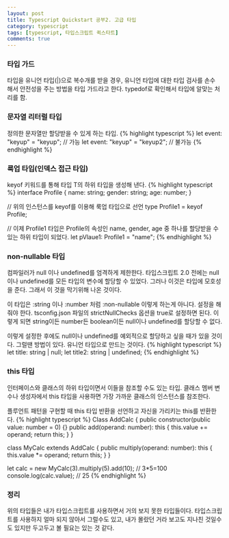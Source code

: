 ```yaml
---
layout: post
title: Typescript Quickstart 공부2. 고급 타입
category: typescript
tags: [typescript, 타입스크립트 퀵스타트]
comments: true
---
```


### 타입 가드
타입을 유니언 타입(|)으로 복수개를 받을 경우, 유니언 타입에 대한 타입 검사를 손수 해서 안전성을 주는 방법을 타입 가드라고 한다. typedof로 확인해서 타입에 알맞는 처리를 함.

### 문자열 리터럴 타입
정의한 문자열만 할당받을 수 있게 하는 타입.
{% highlight typescript %}
let event: "keyup" = "keyup"; // 가능
let event: "keyup" = "keyup2"; // 불가능
{% endhighlight %}

### 룩업 타입(인덱스 접근 타입)
keyof 키워드를 통해 타입 T의 하위 타입을 생성해 낸다.
{% highlight typescript %}
interface Profile {
  name: string;
  gender: string;
  age: number;
}

// 위의 인스턴스를 keyof를 이용해 룩업 타입으로 선언
type Profile1 = keyof Profile;

// 이제 Profile1 타입은 Profile의 속성인 name, gender, age 중 하나를 할당받을 수 있는 하위 타입이 되었다.
let pVlaue1: Profile1 = "name";
{% endhighlight %}

### non-nullable 타입
컴파일러가 null 이나 undefined를 엄격하게 제한한다. 타입스크립트 2.0 전에는 null이나 undefined를 모든 타입의 변수에 할당할 수 있었다. 그러나 이것은 타입에 모호성을 준다. 그래서 이 것을 막기위해 나온 것이다.

이 타입은 :string 이나 :number 처럼 :non-nullable 이렇게 하는게 아니다. 설정을 해줘야 한다. tsconfig.json 파일의 strictNullChecks 옵션을 true로 설정하면 된다. 이렇게 되면 string이든 number든 boolean이든 null이나 undefined를 할당할 수 없다. 

이렇게 설정한 후에도 null이나 undefined를 예외적으로 할당하고 싶을 때가 있을 것이다. 그럴땐 방법이 있다. 유니언 타입으로 만드는 것이다.
{% highlight typescript %}
let title: string | null;
let title2: string | undefined;
{% endhighlight %}

### this 타입
인터페이스와 클래스의 하위 타입이면서 이들을 참조할 수도 있는 타입.
클래스 멤버 변수나 생성자에서 this 타입을 사용하면 가장 가까운 클래스의 인스턴스를 참조한다.

플루언트 패턴을 구현할 때 this 타입 반환을 선언하고 자신을 가리키는 this를 반환한다.
{% highlight typescript %}
Class AddCalc {
  public constructor(public value: number = 0) {}
  public add(operand: number): this {
    this.value += operand;
    return this;
  }
}

class MyCalc extends AddCalc {
  public multiply(operand: number): this {
    this.value *= operand;
    return this;
  }
}

let calc = new MyCalc(3).multiply(5).add(10); // 3*5=100
console.log(calc.value); // 25
{% endhighlight %}

### 정리
위의 타입들은 내가 타입스크립트를 사용하면서 거의 보지 못한 타입들이다. 타입스크립트를 사용하지 얼마 되지 않아서 그럴수도 있고, 내가 몰랐던 거라 보고도 지나친 것일수 도 있지만 두고두고 볼 필요는 있는 것 같다.